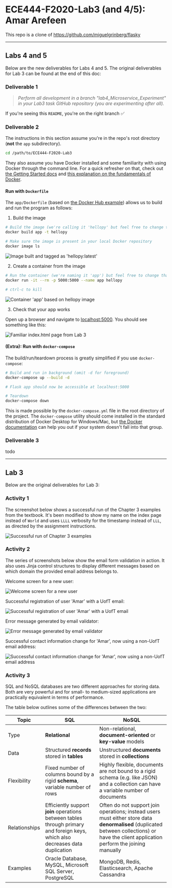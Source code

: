 # ECE444-F2020-Lab3 (and 4/5): Amar Arefeen

This repo is a clone of https://github.com/miguelgrinberg/flasky

---

## Labs 4 and 5

Below are the new deliverables for Labs 4 and 5. The original deliverables for Lab 3 can be found at the end of this doc:

### Deliverable 1

> *Perform all development in a branch "lab4_Microservice_Experiment" in your Lab3 task
GitHub repository (you are experimenting after all).*

If you're seeing this `README`, you're on the right branch ✅

### Deliverable 2

The instructions in this section assume you're in the repo's root directory (**not** the `app` subdirectory).

```sh
cd /path/to/ECE444-F2020-Lab3
```

They also assume you have Docker installed and some familiarity with using Docker through the command line. For a quick refresher on that, check out [the Getting Started docs](https://docs.docker.com/get-started/) and [this explanation on the fundamentals of Docker](https://stackify.com/docker-image-vs-container-everything-you-need-to-know/).

#### Run with `Dockerfile`

The `app/Dockerfile` (based on [the Docker Hub example](https://hub.docker.com/_/python)) allows us to build and run the program as follows:

1. Build the image

```sh
# Build the image (we're calling it 'hellopy' but feel free to change that)
docker build app -t hellopy

# Make sure the image is present in your local Docker repository
docker image ls
```
![Image built and tagged as 'hellopy:latest'](/images/lab-4-activity-2-success-1.png)

2. Create a container from the image

```sh
# Run the container (we're naming it 'app') but feel free to change that
docker run -it --rm -p 5000:5000 --name app hellopy

# ctrl-c to kill
```
![Container 'app' based on hellopy image](/images/lab-4-activity-2-success-2.png)

3. Check that your app works

Open up a browser and navigate to [localhost:5000](http://localhost:5000/). You should see something like this:

![Familiar index.html page from Lab 3](/images/lab-4-activity-2-success-3.png)

#### (Extra): Run with `docker-compose`

The build/run/teardown process is greatly simplified if you use `docker-compose`:

```sh
# Build and run in background (omit -d for foreground)
docker-compose up --build -d

# Flask app should now be accessible at localhost:5000

# Teardown
docker-compose down
```

This is made possible by the `docker-compose.yml` file in the root directory of the project. The `docker-compose` utility should come installed in the standard distribution of Docker Desktop for Windows/Mac, but [the Docker documentation](https://docs.docker.com/compose/install/) can help you out if your system doesn't fall into that group.

### Deliverable 3

todo

---

## Lab 3

Below are the original deliverables for Lab 3:

### Activity 1

The screenshot below shows a successful run of the Chapter 3 examples from the textbook. It's been modified to show my name on the index page instead of `World` and uses `LLLL` verbosity for the timestamp instead of `LLL`, as directed by the assignment instructions.

![Successful run of Chapter 3 examples](/images/lab-3-activity-1-success.png)

### Activity 2

The series of screenshots below show the email form validation in action. It also uses Jinja control structures to display different messages based on which domain the provided email address belongs to.

Welcome screen for a new user:

![Welcome screen for a new user](/images/lab-3-activity-2-success-1.png)

Successful registration of user 'Amar' with a UofT email:

![Successful registration of user 'Amar' with a UofT email](/images/lab-3-activity-2-success-2.png)

Error message generated by email validator:

![Error message generated by email validator](/images/lab-3-activity-2-success-3.png)

Successful contact information change for 'Amar', now using a non-UofT email address:

![Successful contact information change for 'Amar', now using a non-UofT email address](/images/lab-3-activity-2-success-4.png)

### Activity 3

SQL and NoSQL databases are two different approaches for storing data. Both are very powerful and for small- to medium-sized applications are practically equivalent in terms of performance.

The table below outlines some of the differences between the two:

| Topic | SQL | NoSQL |
| --- | --- | --- |
| Type  | **Relational** | Non-relational, **document-oriented** or **key-value** models |
| Data | Structured **records** stored in **tables** | Unstructured **documents** stored in **collections** |
| Flexibility | Fixed number of columns bound by a rigid **schema**, variable number of rows | Highly flexible, documents are not bound to a rigid schema (e.g. like JSON) and a collection can have a variable number of documents | 
| Relationships | Efficiently support **join** operations between tables through primary and foreign keys, which also decreases data duplication | Often do not support join operations; instead users must either store data **denormalised** (duplicated between collections) or have the client application perform the joining manually |
| Examples | Oracle Database, MySQL, Microsoft SQL Server, PostgreSQL | MongoDB, Redis, Elasticsearch, Apache Cassandra |
